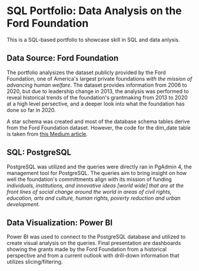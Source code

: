 # SQL Portfolio: Data Analysis on the Ford Foundation
This is a SQL-based portfolio to showcase skill in SQL and data anlysis.

## Data Source: Ford Foundation 
The portfolio analysizes the dataset publicly provided by the Ford Foundation, one of America's largest private foundations *with the mission of advancing human welfare*. The dataset provides information from 2006 to 2020, but due to leadership change in 2013, the analysis was performed to reveal historical trends of the foundation's grantmaking from 2013 to 2020 at a high level persective, and a deeper look into what the foundation has done so far in 2020.

A star schema was created and most of the database schema tables derive from the Ford Foundation dataset. However, the code for the dim_date table is taken from [this Medium article](https://medium.com/@duffn/creating-a-date-dimension-table-in-postgresql-af3f8e2941ac).

## SQL: PostgreSQL
PostgreSQL was utilized and the queries were directly ran in PgAdmin 4, the management tool for PostgreSQL. The queries aim to bring insight on how well the foundation's committments align with its mission of funding *individuals, institutions, and innovative ideas [world wide] that are at the front lines of social change around the world in areas of civil rights, education, arts and culture, human rights, poverty reduction and urban development*. 

## Data Visualization: Power BI
Power BI was used to connect to the PostgreSQL database and utilized to create visual analysis on the queries. Final presentation are dashboards showing the grants made by the Ford Foundation from a historical perspective and from a current outlook with drill-down information that utilizes slicing/filtering. 
